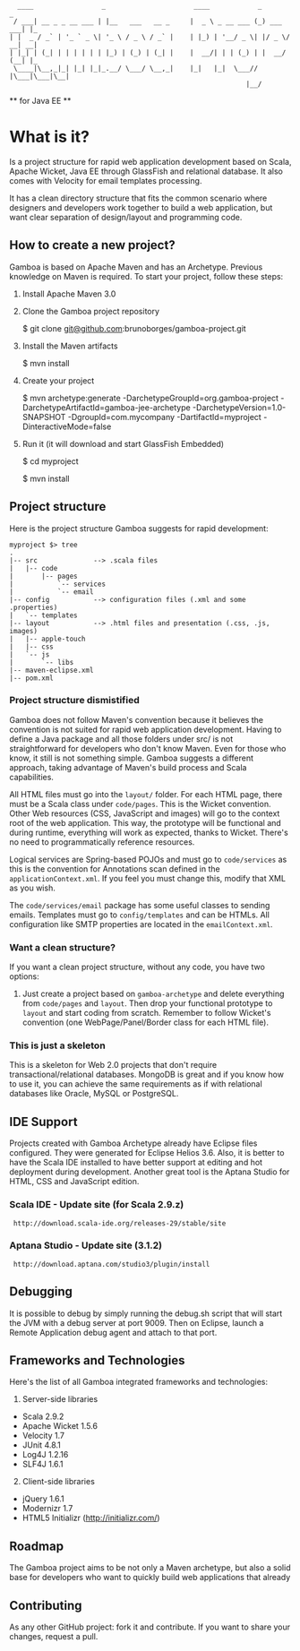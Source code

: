       ____                 _                      ____            _           _   
     / ___| __ _ _ __ ___ | |__   ___   __ _     |  _ \ _ __ ___ (_) ___  ___| |_ 
    | |  _ / _` | '_ ` _ \| '_ \ / _ \ / _` |    | |_) | '__/ _ \| |/ _ \/ __| __|
    | |_| | (_| | | | | | | |_) | (_) | (_| |    |  __/| | | (_) | |  __/ (__| |_ 
     \____|\__,_|_| |_| |_|_.__/ \___/ \__,_|    |_|   |_|  \___// |\___|\___|\__|
                                                               |__/               
** for Java EE **

What is it?
=======
Is a project structure for rapid web application development based on Scala, Apache Wicket, Java EE through GlassFish and relational database. It also comes with Velocity for email templates processing.

It has a clean directory structure that fits the common scenario where designers and developers work together to build a web application, but want clear separation of design/layout and programming code.

How to create a new project?
-------
Gamboa is based on Apache Maven and has an Archetype. Previous knowledge on Maven is required. 
To start your project, follow these steps:

1. Install Apache Maven 3.0
2. Clone the Gamboa project repository

    $ git clone git@github.com:brunoborges/gamboa-project.git
3. Install the Maven artifacts

    $ mvn install
4. Create your project

    $ mvn archetype:generate -DarchetypeGroupId=org.gamboa-project -DarchetypeArtifactId=gamboa-jee-archetype -DarchetypeVersion=1.0-SNAPSHOT -DgroupId=com.mycompany -DartifactId=myproject -DinteractiveMode=false
5. Run it (it will download and start GlassFish Embedded)

    $ cd myproject
    
    $ mvn install

Project structure
-------
Here is the project structure Gamboa suggests for rapid development:

    myproject $> tree
    .
    |-- src              --> .scala files
    |   |-- code
    |       |-- pages
    |           `-- services
    |           `-- email
    |-- config           --> configuration files (.xml and some .properties)
    |   `-- templates
    |-- layout           --> .html files and presentation (.css, .js, images)
    |   |-- apple-touch
    |   |-- css
    |   `-- js
    |       `-- libs
    |-- maven-eclipse.xml
    |-- pom.xml

### Project structure dismistified
Gamboa does not follow Maven's convention because it believes the convention is not suited for rapid web application development. Having to define a Java package and all those folders under src/ is not straightforward for developers who don't know Maven. Even for those who know, it still is not something simple. Gamboa suggests a different approach, taking advantage of Maven's build process and Scala capabilities. 

All HTML files must go into the `layout/` folder. For each HTML page, there must be a Scala class under `code/pages`. This is the Wicket convention. Other Web resources (CSS, JavaScript and images) will go to the context root of the web application. This way, the prototype will be functional and during runtime, everything will work as expected, thanks to Wicket. There's no need to programmatically reference resources.

Logical services are Spring-based POJOs and must go to `code/services` as this is the convention for Annotations scan defined in the `applicationContext.xml`. If you feel you must change this, modify that XML as you wish.

The `code/services/email` package has some useful classes to sending emails. Templates must go to `config/templates` and can be HTMLs. All configuration like SMTP properties are located in the `emailContext.xml`.

### Want a clean structure?
If you want a clean project structure, without any code, you have two options:

1. Just create a project based on `gamboa-archetype` and delete everything from `code/pages` and `layout`. Then drop your functional prototype to `layout` and start coding from scratch. Remember to follow Wicket's convention (one WebPage/Panel/Border class for each HTML file).

### This is just a skeleton
This is a skeleton for Web 2.0 projects that don't require transactional/relational databases. MongoDB is great and if you know how to use it, you can achieve the same requirements as if with relational databases like Oracle, MySQL or PostgreSQL.

IDE Support
-------
Projects created with Gamboa Archetype already have Eclipse files configured. They were generated for Eclipse Helios 3.6. Also, it is better to have the Scala IDE installed to have better support at editing and hot deployment during development. Another great tool is the Aptana Studio for HTML, CSS and JavaScript edition.

### Scala IDE - Update site (for Scala 2.9.z)

     http://download.scala-ide.org/releases-29/stable/site

### Aptana Studio - Update site (3.1.2)

     http://download.aptana.com/studio3/plugin/install

Debugging
-------
It is possible to debug by simply running the debug.sh script that will start the JVM with a debug server at port 9009. Then on Eclipse, launch a Remote Application debug agent and attach to that port.

Frameworks and Technologies
-------
Here's the list of all Gamboa integrated frameworks and technologies:

1. Server-side libraries

* Scala 2.9.2
* Apache Wicket 1.5.6
* Velocity 1.7
* JUnit 4.8.1
* Log4J 1.2.16
* SLF4J 1.6.1

2. Client-side libraries

* jQuery 1.6.1
* Modernizr 1.7
* HTML5 Initializr (http://initializr.com/)

Roadmap
-------
The Gamboa project aims to be not only a Maven archetype, but also a solid base for developers who want to quickly build web applications that already

Contributing
-------
As any other GitHub project: fork it and contribute. If you want to share your changes, request a pull.
